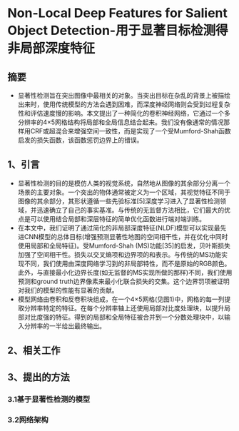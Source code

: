 # Non-Local Deep Features for Salient Object Detection-用于显著目标检测得非局部深度特征
## 摘要
- 显著性检测旨在突出图像中最相关的对象。当突出目标在杂乱的背景上被描绘出来时，使用传统模型的方法会遇到困难，而深度神经网络则会受到过程复杂性和评估速度慢的影响。本文提出了一种简化的卷积神经网络，它通过一个多分辨率的4×5网格结构将局部和全局信息结合起来。我们没有像通常的情况那样用CRF或超混合来增强空间一致性，而是实现了一个受Mumford-Shah函数启发的损失函数，该函数惩罚边界上的错误。
## 1、引言
- 显著性检测的目的是模仿人类的视觉系统，自然地从图像的其余部分分离一个场景的主要对象。一个突出的物体通常被定义为一个区域，其视觉特征不同于图像的其余部分，其形状遵循一些先验标准[5]深度学习进入了显著性检测领域，并迅速确立了自己的事实基准。与传统的无监督方法相比，它们最大的优点是可以使用结合局部和深层特征的简单优化函数进行端对端训练。
- 在本文中，我们证明了通过简化的非局部深度特征(NLDF)模型可以实现最先进CNN模型的总体目标(增强预测显著性地图的空间相干性，并在优化中同时使用局部和全局特征)。受Mumford-Shah (MS)功能[35]的启发，贝叶斯损失加强了空间相干性。损失以交叉熵项和边界项的和表示。与传统的MS功能实现不同，我们使用由深度网络学习到的非局部特性，而不是原始的RGB颜色。此外，与直接最小化边界长度(如无监督的MS实现所做的那样)不同，我们使用预测和ground truth边界像素来最小化联合损失的交集。这个边界罚项被证明对我们的模型的性能有显著的贡献。
- 模型网络由卷积和反卷积块组成，在一个4×5网格(见图1)中，网格的每一列提取分辨率特定的特征。在每个分辨率轴上还使用局部对比度处理块，以提升局部对比度强的特征。得到的局部和全局特征被合并到一个分数处理块中，以输入分辨率的一半给出最终输出。
## 2、相关工作
## 3、提出的方法
### 3.1基于显著性检测的模型
### 3.2网络架构
